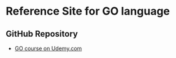 # Reference Site for GO language

## GitHub Repository

- [GO course on Udemy.com](https://github.com/StephenGrider/GoCasts)
